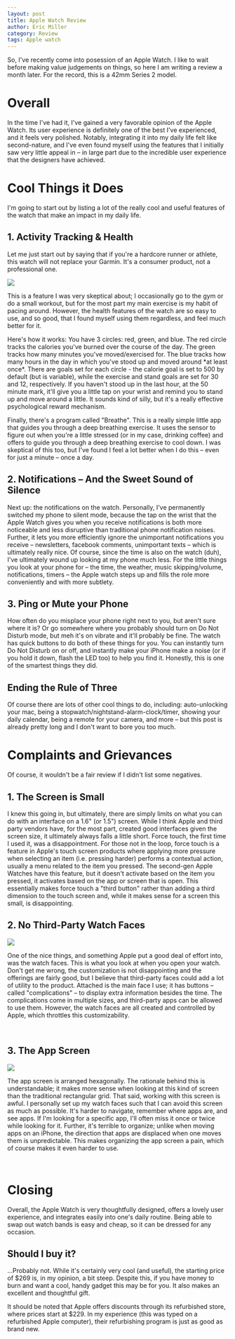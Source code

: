```yaml
---
layout: post
title: Apple Watch Review
author: Eric Miller
category: Review
tags: Apple watch
---
```


So, I've recently come into posession of an Apple Watch. 
I like to wait before making value judgements on things, so here I am
writing a review a month later. For the record, this is a 42mm Series
2 model.

# Overall

In the time I've had it, I've gained a very favorable opinion of the
Apple Watch. Its user experience is definitely one of the best I've
experienced, and it feels very polished. Notably, integrating it 
into my daily life felt like second-nature, and I've even found 
myself using the features that I initially saw very little appeal 
in – in large part due to the incredible user experience that the
designers have achieved.

# Cool Things it Does

I'm going to start out by listing a lot of the really cool and
useful features of the watch that make an impact in my daily life.

## 1. Activity Tracking &amp; Health

Let me just start out by saying that if you're a hardcore runner or
athlete, this watch will not replace your Garmin. It's a consumer
product, not a professional one.

<div class="col-md-12">
<img src="/{{site.post_images_path}}/2017-01-27-Activity.jpg" class="col-md-3">

<p>
This is a feature I was very skeptical about; I occasionally go to
the gym or do a small workout, but for the most part my main
exercise is my habit of pacing around. However, the health features
of the watch are so easy to use, and so good, that I found myself
using them regardless, and feel much better for it.
</p>
<p>
Here's how it works: You have 3 circles: red, green, and blue. The
red circle tracks the calories you've burned over the course of the
day. The green tracks how many minutes you've moved/exercised for. The blue
tracks how many hours in the day in which you've stood up and moved
around *at least once*. There are goals set for each circle - the 
calorie goal is set to 500 by default (but is variable), while the exercise and stand
goals are set for 30 and 12, respectively. If you haven't stood up
in the last hour, at the 50 minute mark, it'll give you a little 
tap on your wrist and remind you to stand up and move around a little.
It sounds kind of silly, but it's a really effective psychological
reward mechanism.
</p>
<p>
Finally, there's a program called "Breathe". This is a really
simple little app that guides you through a deep breathing exercise.
It uses the sensor to figure out when you're a little stressed (or
in my case, drinking coffee) and offers to guide you through a deep
breathing exercise to cool down. I was skeptical of this too, but
I've found I feel a lot better when I do this – even for just a 
minute – once a day.

</p>
</div>

## 2. Notifications – And the Sweet Sound of Silence

Next up: the notifications on the watch. Personally, I've permanently
switched my phone to silent mode, because the tap on the wrist that
the Apple Watch gives you when you receive notifications is both
more noticeable and less disruptive than traditional phone notification
noises. Further, it lets you more efficiently ignore the unimportant
notifications you receive – newsletters, facebook comments, unimportant
texts – which is ultimately really nice. Of course, since the time
is also on the watch (duh), I've ultimately wound up looking at my
phone much less. For the little things you look at your phone for –
the time, the weather, music skipping/volume, notifications, timers – 
the Apple watch steps up and fills the role more conveniently and with
more subtlety.

## 3. Ping or Mute your Phone

How often do you misplace your phone right next to you, but aren't
sure where it is? Or go somewhere where you probably should turn on
Do Not Disturb mode, but meh it's on vibrate and it'll probably be fine.
The watch has quick buttons to do both of these things for you. You
can instantly turn Do Not Disturb on or off, and instantly make your
iPhone make a noise (or if you hold it down, flash the LED too) to
help you find it. Honestly, this is one of the smartest things they did.

## Ending the Rule of Three

Of course there are lots of other cool things to do, including: auto-unlocking
your mac, being a stopwatch/nightstand-alarm-clock/timer, showing your
daily calendar, being a remote for your camera, and more – but this post
is already pretty long and I don't want to bore you too much.

# Complaints and Grievances

Of course, it wouldn't be a fair review if I didn't list some negatives.

## 1. The Screen is Small

I knew this going in, but ultimately, there are simply limits on
what you can do with an interface on a 1.6" (or 1.5") screen. While I think
Apple and third party vendors have, for the most part, created 
good interfaces given the screen size, it ultimately always falls
a little short. Force touch, the first time I used it, was a 
disappointment. For those not in the loop, force touch is a feature
in Apple's touch screen products where applying more pressure when
selecting an item (i.e. pressing harder) performs a contextual action,
usually a menu related to the item you pressed. The second-gen Apple
Watches have this feature, but it doesn't activate based on the item
you pressed, it activates based on the app or screen that is open.
This essentially makes force touch a "third button" rather than
adding a third dimension to the touch screen and, while it makes
sense for a screen this small, is disappointing.

## 2. No Third-Party Watch Faces

<div class="col-md-12">
<img src="/{{site.post_images_path}}/2017-01-27-Face.jpg" class="col-md-3">

<p>
One of the nice things, and something Apple put a good deal of 
effort into, was the watch faces. This is what you look at when 
you open your watch. Don't get me wrong, the customization is not
disappointing and the offerings are fairly good, but I believe
that third-party faces could add a lot of utility to the product.
Attached is the main face I use; it has buttons – called "complications" – 
to display extra information besides the time. The complications
come in multiple sizes, and third-party apps can be allowed to use them.
However, the watch faces are all created and controlled by Apple,
which throttles this customizability.
</p>
</div>

&nbsp;

## 3. The App Screen

<div class="col-md-12">
<img src="/{{site.post_images_path}}/2017-01-27-AppScreen.jpg" class="col-md-3">

<p>
The app screen is arranged hexagonally. The rationale behind this
is understandable; it makes more sense when looking at this kind
of screen than the traditional rectangular grid. That said, working
with this screen is awful. I personally set up my watch faces such
that I can avoid this screen as much as possible. It's harder to
navigate, remember where apps are, and see apps. If I'm looking
for a specific app, I'll often miss it once or twice while looking
for it. Further, it's terrible to organize; unlike when moving 
apps on an iPhone, the direction that apps are displaced when one
moves them is unpredictable. This makes organizing the app screen
a pain, which of course makes it even harder to use.
</p>
</div>

&nbsp;

# Closing
Overall, the Apple Watch is very thoughtfully designed, offers a
lovely user experience, and integrates easily into one's daily
routine. Being able to swap out watch bands is easy and cheap, so
it can be dressed for any occasion.

## Should I buy it?
...Probably not. While it's certainly very cool (and useful), the starting 
price of $269 is, in my opinion, a bit steep. Despite this, if you
have money to burn and want a cool, handy gadget this may be for
you. It also makes an excellent and thoughtful gift. 

It should be noted that Apple offers discounts through its refurbished store,
where prices start at $229. In my experience (this was typed on a
refurbished Apple computer), their refurbishing program is just as
good as brand new.